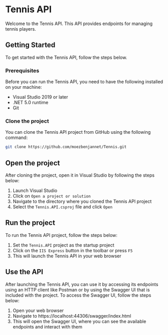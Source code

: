 # Tennis API

Welcome to the Tennis API. This API provides endpoints for managing tennis players.

## Getting Started

To get started with the Tennis API, follow the steps below.

### Prerequisites

Before you can run the Tennis API, you need to have the following installed on your machine:

- Visual Studio 2019 or later
- .NET 5.0 runtime
- Git

### Clone the project

You can clone the Tennis API project from GitHub using the following command:

```bash
git clone https://github.com/moezbenjannet/Tennis.git
```

## Open the project

After cloning the project, open it in Visual Studio by following the steps below:

1. Launch Visual Studio
2. Click on `Open a project or solution`
3. Navigate to the directory where you cloned the Tennis API project
4. Select the `Tennis.API.csproj` file and click `Open`

## Run the project

To run the Tennis API project, follow the steps below:

1. Set the `Tennis.API` project as the startup project
2. Click on the `IIS Express` button in the toolbar or press `F5`
3. This will launch the Tennis API in your web browser

## Use the API

After launching the Tennis API, you can use it by accessing its endpoints using an HTTP client like Postman or by using the Swagger UI that is included with the project. To access the Swagger UI, follow the steps below:

1. Open your web browser
2. Navigate to https://localhost:44306/swagger/index.html
3. This will open the Swagger UI, where you can see the available endpoints and interact with them
